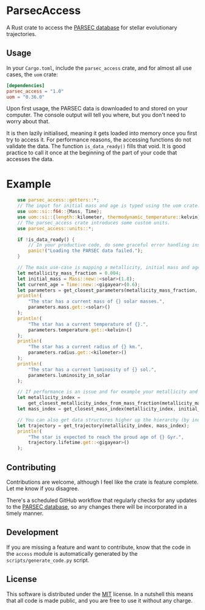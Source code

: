 # ParsecAccess

A Rust crate to access the [PARSEC database](https://people.sissa.it/~sbressan/CAF09_V1.2S_M36_LT/) for stellar evolutionary trajectories.

## Usage

In your `Cargo.toml`, include the `parsec_access` crate, and for almost all use cases, the `uom` crate:

```toml
[dependencies]
parsec_access = "1.0"
uom = "0.36.0"
```

Upon first usage, the PARSEC data is downloaded to and stored on your computer. The console output will tell you where, but you don't need to worry about that.

It is then lazily initialised, meaning it gets loaded into memory once you first try to access it. For performance reasons, the accessing functions do not validate the data. The function `is_data_ready()` fills that void. It is good practice to call it once at the beginning of the part of your code that accesses the data.

# Example

```Rust
    use parsec_access::getters::*;
    // The input for initial mass and age is typed using the uom crate.
    use uom::si::f64::{Mass, Time};
    use uom::si::{length::kilometer, thermodynamic_temperature::kelvin};
    // The parsec_access crate introduces some custom units.
    use parsec_access::units::*;

    if !is_data_ready() {
        // In your productive code, do some graceful error handling instead.
        panic!("Loading the PARSEC data failed.");
    }

    // The main use-case is mapping a metallicity, initial mass and age to other physical parameters.
    let metallicity_mass_fraction = 0.004;
    let initial_mass = Mass::new::<solar>(1.8);
    let current_age = Time::new::<gigayear>(0.6);
    let parameters = get_closest_parameters(metallicity_mass_fraction, initial_mass, current_age);
    println!(
        "The star has a current mass of {} solar masses.",
        parameters.mass.get::<solar>()
    );
    println!(
        "The star has a current temperature of {}.",
        parameters.temperature.get::<kelvin>()
    );
    println!(
        "The star has a current radius of {} km.",
        parameters.radius.get::<kilometer>()
    );
    println!(
        "The star has a current luminosity of {} sol.",
        parameters.luminosity_in_solar
    );

    // If performance is an issue and for example your metallicity and initial mass is fixed, you can ask for the index which corresponds to your parameters and pass that on to subsequent calls.
    let metallicity_index =
        get_closest_metallicity_index_from_mass_fraction(metallicity_mass_fraction);
    let mass_index = get_closest_mass_index(metallicity_index, initial_mass);

    // You can also get data structures higher up the hierarchy (by index or value).
    let trajectory = get_trajectory(metallicity_index, mass_index);
    println!(
        "The star is expected to reach the proud age of {} Gyr.",
        trajectory.lifetime.get::<gigayear>()
    );
```
## Contributing

Contributions are welcome, although I feel like the crate is feature complete. Let me know if you disagree.

There's a scheduled GitHub workflow that regularly checks for any updates to the [PARSEC database](https://people.sissa.it/~sbressan/CAF09_V1.2S_M36_LT/), so any changes there will be incorporated in a timely manner.

## Development

If you are missing a feature and want to contribute, know that the code in the `access` module is automatically generated by the `scripts/generate_code.py` script.

## License

This software is distributed under the [MIT](https://choosealicense.com/licenses/mit/) license. In a nutshell this means that all code is made public, and you are free to use it without any charge.
